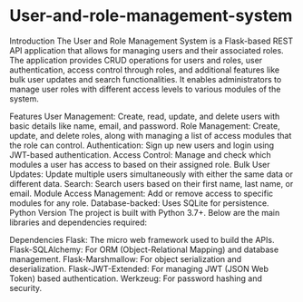 # User-and-role-management-system
Introduction
The User and Role Management System is a Flask-based REST API application that allows for managing users and their associated roles. The application provides CRUD operations for users and roles, user authentication, access control through roles, and additional features like bulk user updates and search functionalities. It enables administrators to manage user roles with different access levels to various modules of the system.

Features
User Management: Create, read, update, and delete users with basic details like name, email, and password.
Role Management: Create, update, and delete roles, along with managing a list of access modules that the role can control.
Authentication: Sign up new users and login using JWT-based authentication.
Access Control: Manage and check which modules a user has access to based on their assigned role.
Bulk User Updates: Update multiple users simultaneously with either the same data or different data.
Search: Search users based on their first name, last name, or email.
Module Access Management: Add or remove access to specific modules for any role.
Database-backed: Uses SQLite for persistence.
Python Version
The project is built with Python 3.7+. Below are the main libraries and dependencies required:

Dependencies
Flask: The micro web framework used to build the APIs.
Flask-SQLAlchemy: For ORM (Object-Relational Mapping) and database management.
Flask-Marshmallow: For object serialization and deserialization.
Flask-JWT-Extended: For managing JWT (JSON Web Token) based authentication.
Werkzeug: For password hashing and security.
